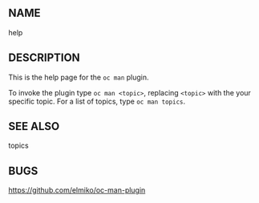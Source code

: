 NAME
----

help

DESCRIPTION
----

This is the help page for the `oc man` plugin.

To invoke the plugin type `oc man <topic>`, replacing `<topic>` with the
your specific topic. For a list of topics, type `oc man topics`.

SEE ALSO
----

topics

BUGS
----

https://github.com/elmiko/oc-man-plugin
